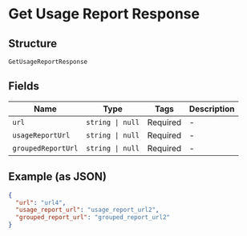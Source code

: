 
# Get Usage Report Response

## Structure

`GetUsageReportResponse`

## Fields

| Name | Type | Tags | Description |
|  --- | --- | --- | --- |
| `url` | `string \| null` | Required | - |
| `usageReportUrl` | `string \| null` | Required | - |
| `groupedReportUrl` | `string \| null` | Required | - |

## Example (as JSON)

```json
{
  "url": "url4",
  "usage_report_url": "usage_report_url2",
  "grouped_report_url": "grouped_report_url2"
}
```

